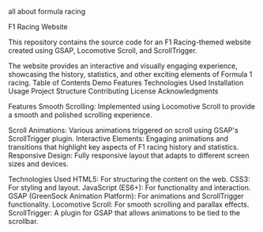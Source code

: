 all about formula racing

F1 Racing Website


This repository contains the source code for an F1 Racing-themed website created using GSAP, Locomotive Scroll, and ScrollTrigger. 

The website provides an interactive and visually engaging experience, showcasing the history, statistics, and other exciting elements of Formula 1 racing.
Table of Contents
Demo
Features 
Technologies Used 
Installation 
Usage 
Project
Structure
Contributing
License
Acknowledgments



Features
Smooth Scrolling: Implemented using Locomotive Scroll to provide a smooth and polished scrolling experience.

Scroll Animations: Various animations triggered on scroll using GSAP's ScrollTrigger plugin. 
Interactive Elements: Engaging animations and transitions that highlight key aspects of F1 racing history and statistics. 
Responsive Design: Fully responsive layout that adapts to different screen sizes and devices. 

Technologies Used
HTML5: For structuring the content on the web.
CSS3: For styling and layout.
JavaScript (ES6+): For functionality and interaction.
GSAP (GreenSock Animation Platform): For animations and ScrollTrigger functionality.
Locomotive Scroll: For smooth scrolling and parallax effects.
ScrollTrigger: A plugin for GSAP that allows animations to be tied to the scrollbar.
